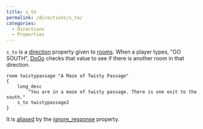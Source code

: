 ```yaml
---
title: s_to
permalink: /directions/s_to/
categories: 
  - Directions
  - Properties
---
```


`s_to` is a [direction](classes/direction/) property given to
[rooms](basics/rooms/). When a player types, "GO SOUTH",
[DoGo](verb-routines/dogo/) checks that value to see if there is another
room in that direction.

    room twistypassage "A Maze of Twisty Passage"
    {
        long_desc
            "You are in a maze of twisty passage. There is one exit to the south."
        s_to twistypassage2
    }

It is [aliased](basics/alias/) by the
[ignore_response](properties/ignore_response/) property.
